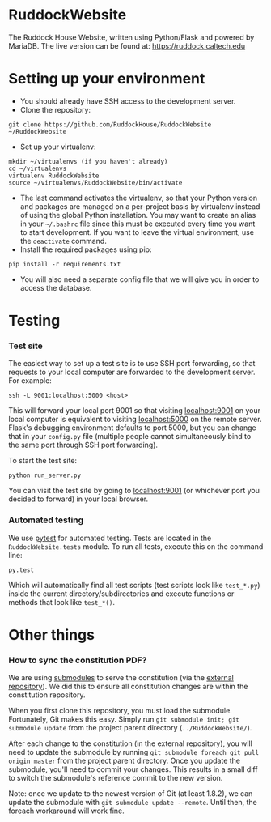 # RuddockWebsite

The Ruddock House Website, written using Python/Flask and powered by MariaDB. The live version can be found at: https://ruddock.caltech.edu

# Setting up your environment
- You should already have SSH access to the development server.
- Clone the repository:
```
git clone https://github.com/RuddockHouse/RuddockWebsite ~/RuddockWebsite
```
- Set up your virtualenv:
```
mkdir ~/virtualenvs (if you haven't already)
cd ~/virtualenvs
virtualenv RuddockWebsite
source ~/virtualenvs/RuddockWebsite/bin/activate
```
- The last command activates the virtualenv, so that your Python version and packages are managed on a per-project basis by virtualenv instead of using the global Python installation. You may want to create an alias in your `~/.bashrc` file since this must be executed every time you want to start development. If you want to leave the virtual environment, use the `deactivate` command.
- Install the required packages using pip:
```
pip install -r requirements.txt
```
- You will also need a separate config file that we will give you in order to access the database.

# Testing

### Test site
The easiest way to set up a test site is to use SSH port forwarding, so that requests to your local computer are forwarded to the development server. For example:
```
ssh -L 9001:localhost:5000 <host>
```
This will forward your local port 9001 so that visiting [localhost:9001](http://localhost:9001) on your local computer is equivalent to visiting [localhost:5000](http://localhost:5000) on the remote server. Flask's debugging environment defaults to port 5000, but you can change that in your `config.py` file (multiple people cannot simultaneously bind to the same port through SSH port forwarding).

To start the test site:
```
python run_server.py
```
You can visit the test site by going to [localhost:9001](http://localhost:9001) (or whichever port you decided to forward) in your local browser.

### Automated testing
We use [pytest](http://pytest.org/latest/index.html) for automated testing. Tests are located in the `RuddockWebsite.tests` module. To run all tests, execute this on the command line:
```
py.test
```
Which will automatically find all test scripts (test scripts look like `test_*.py`) inside the current directory/subdirectories and execute functions or methods that look like `test_*()`.

# Other things

### How to sync the constitution PDF?
We are using [submodules](http://git-scm.com/docs/git-submodule) to serve the constitution (via the [external repository](https://github.com/RuddockHouse/RuddockConstitution)). We did this to ensure all constitution changes are within the constitution repository.

When you first clone this repository, you must load the submodule. Fortunately, Git makes this easy. Simply run `git submodule init; git submodule update` from the project parent directory (`../RuddockWebsite/`).

After each change to the constitution (in the external repository), you will need to update the submodule by running `git submodule foreach git pull origin master` from the project parent directory. Once you update the submodule, you'll need to commit your changes. This results in a small diff to switch the submodule's reference commit to the new version.

Note: once we update to the newest version of Git (at least 1.8.2), we can update the submodule with `git submodule update --remote`. Until then, the foreach workaround will work fine.
